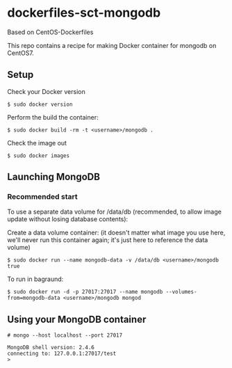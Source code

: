 dockerfiles-sct-mongodb
========================

Based on CentOS-Dockerfiles

This repo contains a recipe for making Docker container for mongodb on CentOS7.

Setup
-----

Check your Docker version

    $ sudo docker version

Perform the build the container:

    $ sudo docker build -rm -t <username>/mongodb .
    
Check the image out

    $ sudo docker images

Launching MongoDB
-----------------

### Recommended start ###
To use a separate data volume for /data/db (recommended, to allow image update without
losing database contents):

Create a data volume container: (it doesn't matter what image you use
here, we'll never run this container again; it's just here to
reference the data volume)

    $ sudo docker run --name mongodb-data -v /data/db <username>/mongodb true
    
To run in bagraund:

    $ sudo docker run -d -p 27017:27017 --name mongodb --volumes-from=mongodb-data <username>/mongodb mongod

Using your MongoDB container
----------------------------

    # mongo --host localhost --port 27017

    MongoDB shell version: 2.4.6
    connecting to: 127.0.0.1:27017/test
    >

